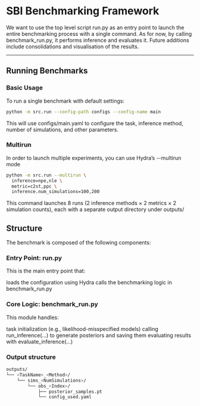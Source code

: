 # SBI Benchmarking Framework

We want to use the top level script run.py as an entry point to launch the entire benchmarking process with a single command. As for now, by calling benchmark_run.py, it performs inference and evaluates it. Future additions include consolidations and visualisation of the results. 

---

## Running Benchmarks

###  Basic Usage

To run a single benchmark with default settings:

```bash
python -m src.run --config-path configs --config-name main
```
This will use configs/main.yaml to configure the task, inference method, number of simulations, and other parameters.

### Multirun
In order to launch multiple experiments, you can use Hydra’s --multirun mode
```bash
python -m src.run --multirun \
  inference=npe,nle \
  metric=c2st,ppc \
  inference.num_simulations=100,200
```
This command launches 8 runs (2 inference methods × 2 metrics × 2 simulation counts), each with a separate output directory under outputs/


## Structure
The benchmark is composed of the following components:

### Entry Point: run.py
This is the main entry point that:

loads the configuration using Hydra
calls the benchmarking logic in benchmark_run.py

### Core Logic: benchmark_run.py
This module handles:

task initialization (e.g., likelihood-misspecified models)
calling run_inference(...) to generate posteriors and saving them 
evaluating results with evaluate_inference(...)

### Output structure
```bash
outputs/
└── <TaskName>_<Method>/
    └── sims_<NumSimulations>/
        └── obs_<Index>/
            ├── posterior_samples.pt
            └── config_used.yaml
```


